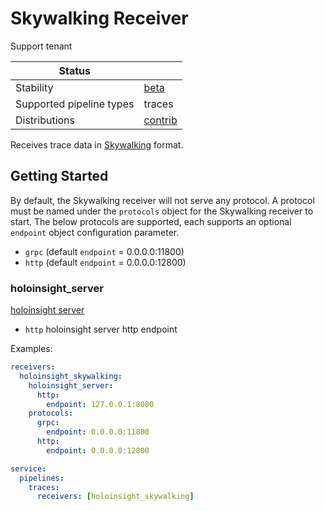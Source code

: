 # Skywalking Receiver
Support tenant

| Status                   |               |
| ------------------------ |---------------|
| Stability                | [beta]        |
| Supported pipeline types | traces        |
| Distributions            | [contrib]     |

Receives trace data in [Skywalking](https://skywalking.apache.org/) format.

## Getting Started

By default, the Skywalking receiver will not serve any protocol. A protocol must be
named under the `protocols` object for the Skywalking receiver to start. The
below protocols are supported, each supports an optional `endpoint`
object configuration parameter.

- `grpc` (default `endpoint` = 0.0.0.0:11800)
- `http` (default `endpoint` = 0.0.0.0:12800)

### holoinsight_server
[holoinsight server](https://github.com/traas-stack/holoinsight)
- `http` holoinsight server http endpoint

Examples:

```yaml
receivers:
  holoinsight_skywalking:
    holoinsight_server:
      http:
        endpoint: 127.0.0.1:8080
    protocols:
      grpc:
        endpoint: 0.0.0.0:11800
      http:
        endpoint: 0.0.0.0:12800

service:
  pipelines:
    traces:
      receivers: [holoinsight_skywalking]
```

[beta]: https://github.com/open-telemetry/opentelemetry-collector#beta
[contrib]: https://github.com/open-telemetry/opentelemetry-collector-releases/tree/main/distributions/otelcol-contrib
